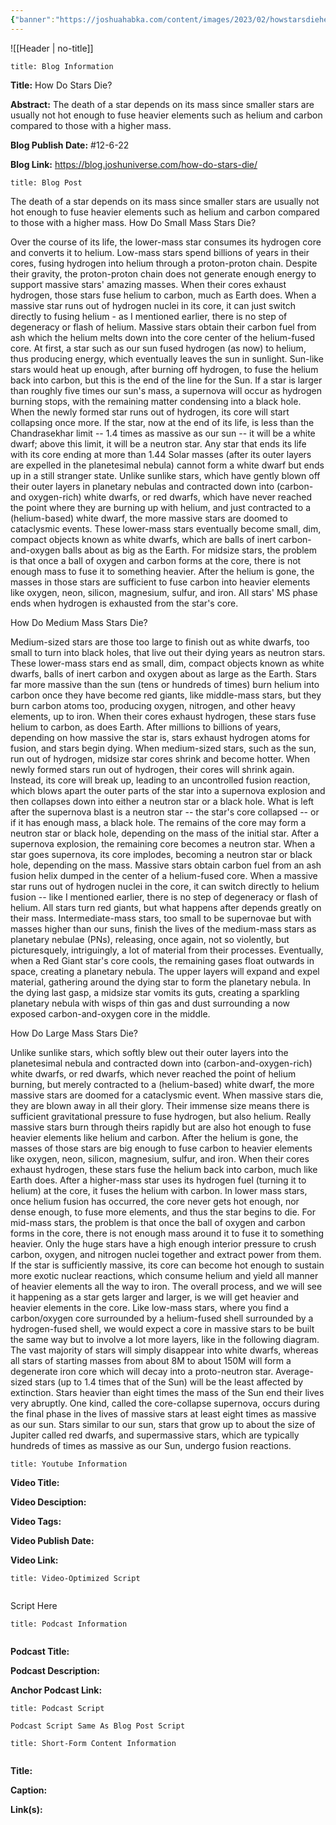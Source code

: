 ```yaml
---
{"banner":"https://joshuahabka.com/content/images/2023/02/howstarsdieheader--1-.png","banner_x":0.5,"dg-publish":true,"permalink":"/blog/how-do-stars-die/","dgPassFrontmatter":true,"noteIcon":"","created":"","updated":""}
---
```



![[Header \| no-title]]

```ad-info
title: Blog Information
```

**Title:** How Do Stars Die?

**Abstract:** The death of a star depends on its mass since smaller stars are usually not hot enough to fuse heavier elements such as helium and carbon compared to those with a higher mass. 

**Blog Publish Date:** #12-6-22 

**Blog Link:** https://blog.joshuniverse.com/how-do-stars-die/

```ad-abstract
title: Blog Post
```

The death of a star depends on its mass since smaller stars are usually not hot enough to fuse heavier elements such as helium and carbon compared to those with a higher mass. 
How Do Small Mass Stars Die?


Over the course of its life, the lower-mass star consumes its hydrogen core and converts it to helium. Low-mass stars spend billions of years in their cores, fusing hydrogen into helium through a proton-proton chain. Despite their gravity, the proton-proton chain does not generate enough energy to support massive stars' amazing masses.
When their cores exhaust hydrogen, those stars fuse helium to carbon, much as Earth does. When a massive star runs out of hydrogen nuclei in its core, it can just switch directly to fusing helium - as I mentioned earlier, there is no step of degeneracy or flash of helium. Massive stars obtain their carbon fuel from ash which the helium melts down into the core center of the helium-fused core.
At first, a star such as our sun fused hydrogen (as now) to helium, thus producing energy, which eventually leaves the sun in sunlight. Sun-like stars would heat up enough, after burning off hydrogen, to fuse the helium back into carbon, but this is the end of the line for the Sun. If a star is larger than roughly five times our sun's mass, a supernova will occur as hydrogen burning stops, with the remaining matter condensing into a black hole.
When the newly formed star runs out of hydrogen, its core will start collapsing once more. If the star, now at the end of its life, is less than the Chandrasekhar limit -- 1.4 times as massive as our sun -- it will be a white dwarf; above this limit, it will be a neutron star. Any star that ends its life with its core ending at more than 1.44 Solar masses (after its outer layers are expelled in the planetesimal nebula) cannot form a white dwarf but ends up in a still stranger state.
Unlike sunlike stars, which have gently blown off their outer layers in planetary nebulas and contracted down into (carbon- and oxygen-rich) white dwarfs, or red dwarfs, which have never reached the point where they are burning up with helium, and just contracted to a (helium-based) white dwarf, the more massive stars are doomed to cataclysmic events. These lower-mass stars eventually become small, dim, compact objects known as white dwarfs, which are balls of inert carbon-and-oxygen balls about as big as the Earth. For midsize stars, the problem is that once a ball of oxygen and carbon forms at the core, there is not enough mass to fuse it to something heavier.
After the helium is gone, the masses in those stars are sufficient to fuse carbon into heavier elements like oxygen, neon, silicon, magnesium, sulfur, and iron. All stars' MS phase ends when hydrogen is exhausted from the star's core.

How Do Medium Mass Stars Die?


Medium-sized stars are those too large to finish out as white dwarfs, too small to turn into black holes, that live out their dying years as neutron stars. These lower-mass stars end as small, dim, compact objects known as white dwarfs, balls of inert carbon and oxygen about as large as the Earth.
Stars far more massive than the sun (tens or hundreds of times) burn helium into carbon once they have become red giants, like middle-mass stars, but they burn carbon atoms too, producing oxygen, nitrogen, and other heavy elements, up to iron. When their cores exhaust hydrogen, these stars fuse helium to carbon, as does Earth.
After millions to billions of years, depending on how massive the star is, stars exhaust hydrogen atoms for fusion, and stars begin dying. When medium-sized stars, such as the sun, run out of hydrogen, midsize star cores shrink and become hotter. When newly formed stars run out of hydrogen, their cores will shrink again.
Instead, its core will break up, leading to an uncontrolled fusion reaction, which blows apart the outer parts of the star into a supernova explosion and then collapses down into either a neutron star or a black hole. What is left after the supernova blast is a neutron star -- the star's core collapsed -- or if it has enough mass, a black hole. The remains of the core may form a neutron star or black hole, depending on the mass of the initial star.
After a supernova explosion, the remaining core becomes a neutron star. When a star goes supernova, its core implodes, becoming a neutron star or black hole, depending on the mass. Massive stars obtain carbon fuel from an ash fusion helix dumped in the center of a helium-fused core.
When a massive star runs out of hydrogen nuclei in the core, it can switch directly to helium fusion -- like I mentioned earlier, there is no step of degeneracy or flash of helium. All stars turn red giants, but what happens after depends greatly on their mass. Intermediate-mass stars, too small to be supernovae but with masses higher than our suns, finish the lives of the medium-mass stars as planetary nebulae (PNs), releasing, once again, not so violently, but picturesquely, intriguingly, a lot of material from their processes.
Eventually, when a Red Giant star's core cools, the remaining gases float outwards in space, creating a planetary nebula. The upper layers will expand and expel material, gathering around the dying star to form the planetary nebula. In the dying last gasp, a midsize star vomits its guts, creating a sparkling planetary nebula with wisps of thin gas and dust surrounding a now exposed carbon-and-oxygen core in the middle.


How Do Large Mass Stars Die?


Unlike sunlike stars, which softly blew out their outer layers into the planetesimal nebula and contracted down into (carbon-and-oxygen-rich) white dwarfs, or red dwarfs, which never reached the point of helium burning, but merely contracted to a (helium-based) white dwarf, the more massive stars are doomed for a cataclysmic event. When massive stars die, they are blown away in all their glory. Their immense size means there is sufficient gravitational pressure to fuse hydrogen, but also helium. Really massive stars burn through theirs rapidly but are also hot enough to fuse heavier elements like helium and carbon.
After the helium is gone, the masses of those stars are big enough to fuse carbon to heavier elements like oxygen, neon, silicon, magnesium, sulfur, and iron. When their cores exhaust hydrogen, these stars fuse the helium back into carbon, much like Earth does. After a higher-mass star uses its hydrogen fuel (turning it to helium) at the core, it fuses the helium with carbon.
In lower mass stars, once helium fusion has occurred, the core never gets hot enough, nor dense enough, to fuse more elements, and thus the star begins to die. For mid-mass stars, the problem is that once the ball of oxygen and carbon forms in the core, there is not enough mass around it to fuse it to something heavier. Only the huge stars have a high enough interior pressure to crush carbon, oxygen, and nitrogen nuclei together and extract power from them.
If the star is sufficiently massive, its core can become hot enough to sustain more exotic nuclear reactions, which consume helium and yield all manner of heavier elements all the way to iron. The overall process, and we will see it happening as a star gets larger and larger, is we will get heavier and heavier elements in the core. Like low-mass stars, where you find a carbon/oxygen core surrounded by a helium-fused shell surrounded by a hydrogen-fused shell, we would expect a core in massive stars to be built the same way but to involve a lot more layers, like in the following diagram.
The vast majority of stars will simply disappear into white dwarfs, whereas all stars of starting masses from about 8M to about 150M will form a degenerate iron core which will decay into a proto-neutron star. Average-sized stars (up to 1.4 times that of the Sun) will be the least affected by extinction. Stars heavier than eight times the mass of the Sun end their lives very abruptly.
One kind, called the core-collapse supernova, occurs during the final phase in the lives of massive stars at least eight times as massive as our sun. Stars similar to our sun, stars that grow up to about the size of Jupiter called red dwarfs, and supermassive stars, which are typically hundreds of times as massive as our Sun, undergo fusion reactions.

```ad-info
title: Youtube Information
```

**Video Title:**

**Video Desciption:**

**Video Tags:**

**Video Publish Date:**

**Video Link:**

```ad-abstract
title: Video-Optimized Script


```

Script Here

```ad-info
title: Podcast Information


```

**Podcast Title:**

**Podcast Description:**

**Anchor Podcast Link:**

```ad-info
title: Podcast Script

Podcast Script Same As Blog Post Script

```


```ad-info
title: Short-Form Content Information


```

**Title:**

**Caption:**

**Link(s):**

